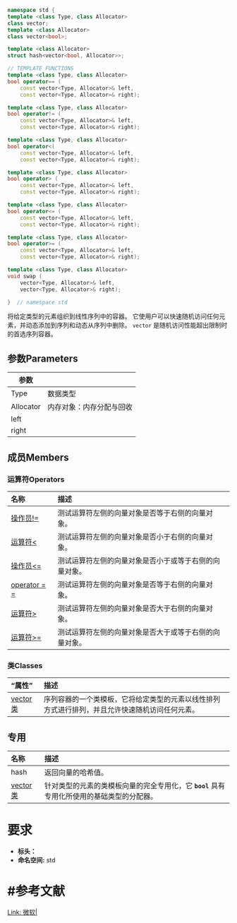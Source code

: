 ```c++
namespace std {
template <class Type, class Allocator>
class vector;
template <class Allocator>
class vector<bool>;

template <class Allocator>
struct hash<vector<bool, Allocator>>;

// TEMPLATE FUNCTIONS
template <class Type, class Allocator>
bool operator== (
    const vector<Type, Allocator>& left,
    const vector<Type, Allocator>& right);

template <class Type, class Allocator>
bool operator!= (
    const vector<Type, Allocator>& left,
    const vector<Type, Allocator>& right);

template <class Type, class Allocator>
bool operator<(
    const vector<Type, Allocator>& left,
    const vector<Type, Allocator>& right);

template <class Type, class Allocator>
bool operator> (
    const vector<Type, Allocator>& left,
    const vector<Type, Allocator>& right);

template <class Type, class Allocator>
bool operator<= (
    const vector<Type, Allocator>& left,
    const vector<Type, Allocator>& right);

template <class Type, class Allocator>
bool operator>= (
    const vector<Type, Allocator>& left,
    const vector<Type, Allocator>& right);

template <class Type, class Allocator>
void swap (
    vector<Type, Allocator>& left,
    vector<Type, Allocator>& right);

}  // namespace std
```

将给定类型的元素组织到线性序列中的容器。 它使用户可以快速随机访问任何元素，并动态添加到序列和动态从序列中删除。 `vector` 是随机访问性能超出限制时的首选序列容器。



## 参数Parameters

| 参数      |                          |
| --------- | ------------------------ |
| Type      | 数据类型                 |
| Allocator | 内存对象：内存分配与回收 |
| left      |                          |
| right     |                          |



## 成员Members

### 运算符Operators

| 名称                                                         | 描述                                                   |
| :----------------------------------------------------------- | :----------------------------------------------------- |
| [操作员!=](https://docs.microsoft.com/zh-cn/cpp/standard-library/vector-operators?view=msvc-160#op_neq) | 测试运算符左侧的向量对象是否等于右侧的向量对象。       |
| [运算符<](https://docs.microsoft.com/zh-cn/cpp/standard-library/vector-operators?view=msvc-160#op_lt) | 测试运算符左侧的向量对象是否小于右侧的向量对象。       |
| [操作员<=](https://docs.microsoft.com/zh-cn/cpp/standard-library/vector-operators?view=msvc-160#op_gt_eq) | 测试运算符左侧的向量对象是否小于或等于右侧的向量对象。 |
| [operator = =](https://docs.microsoft.com/zh-cn/cpp/standard-library/vector-operators?view=msvc-160#op_eq_eq) | 测试运算符左侧的向量对象是否等于右侧的向量对象。       |
| [运算符>](https://docs.microsoft.com/zh-cn/cpp/standard-library/vector-operators?view=msvc-160#op_gt) | 测试运算符左侧的向量对象是否大于右侧的向量对象。       |
| [运算符>=](https://docs.microsoft.com/zh-cn/cpp/standard-library/vector-operators?view=msvc-160#op_gt_eq) | 测试运算符左侧的向量对象是否大于或等于右侧的向量对象。 |







### 类Classes

| “属性”                                                       | 描述                                                         |
| :----------------------------------------------------------- | :----------------------------------------------------------- |
| [vector 类](https://docs.microsoft.com/zh-cn/cpp/standard-library/vector-class?view=msvc-160) | 序列容器的一个类模板，它将给定类型的元素以线性排列方式进行排列，并且允许快速随机访问任何元素。 |



## 专用

| 名称                                                         | 描述                                                         |
| :----------------------------------------------------------- | :----------------------------------------------------------- |
| hash                                                         | 返回向量的哈希值。                                           |
| [vector  类](https://docs.microsoft.com/zh-cn/cpp/standard-library/vector-bool-class?view=msvc-160) | 针对类型的元素的类模板向量的完全专用化，它 **`bool`** 具有专用化所使用的基础类型的分配器。 |







# 要求

- **标头：**<vector>
- **命名空间:** std





# #参考文献

[Link: 微软|<vector>](https://docs.microsoft.com/zh-cn/cpp/standard-library/vector?view=msvc-160)

